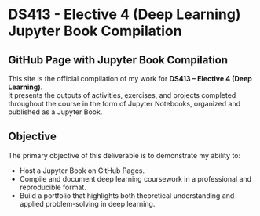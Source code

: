 # DS413 - Elective 4 (Deep Learning) Jupyter Book Compilation

## **GitHub Page with Jupyter Book Compilation**

This site is the official compilation of my work for **DS413 – Elective 4 (Deep Learning)**.  
It presents the outputs of activities, exercises, and projects completed throughout the course in the form of Jupyter Notebooks, organized and published as a Jupyter Book.

## Objective
The primary objective of this deliverable is to demonstrate my ability to:
- Host a Jupyter Book on GitHub Pages.  
- Compile and document deep learning coursework in a professional and reproducible format.  
- Build a portfolio that highlights both theoretical understanding and applied problem-solving in deep learning.  

```{tableofcontents}
